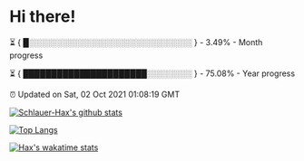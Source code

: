 # Hi there!

⏳ { █░░░░░░░░░░░░░░░░░░░░░░░░░░░░░ } - 3.49% - Month progress

⏳ { ██████████████████████░░░░░░░░ } - 75.08% - Year progress

⏰ Updated on Sat, 02 Oct 2021 01:08:19 GMT


[![Schlauer-Hax's github stats](https://github-readme-stats.vercel.app/api?username=Schlauer-Hax&show_icons=true&theme=dark&count_private=true)](https://github.com/Schlauer-Hax)


[![Top Langs](https://github-readme-stats.vercel.app/api/top-langs/?username=Schlauer-Hax&layout=compact&theme=dark)](https://github.com/Schlauer-Hax?tab=repositories)


[![Hax's wakatime stats](https://github-readme-stats.vercel.app/api/wakatime?username=Hax&theme=dark)](https://wakatime.com/@Hax)


